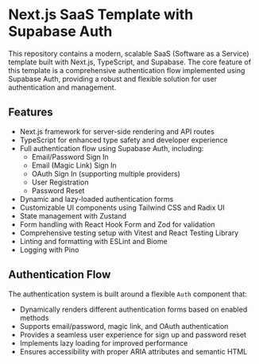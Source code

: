 # Next.js SaaS Template with Supabase Auth

This repository contains a modern, scalable SaaS (Software as a Service) template built with Next.js,
TypeScript, and Supabase. The core feature of this template is a comprehensive authentication flow implemented
using Supabase Auth, providing a robust and flexible solution for user authentication and management.

## Features

- Next.js framework for server-side rendering and API routes
- TypeScript for enhanced type safety and developer experience
- Full authentication flow using Supabase Auth, including:
    - Email/Password Sign In
    - Email (Magic Link) Sign In
    - OAuth Sign In (supporting multiple providers)
    - User Registration
    - Password Reset
- Dynamic and lazy-loaded authentication forms
- Customizable UI components using Tailwind CSS and Radix UI
- State management with Zustand
- Form handling with React Hook Form and Zod for validation
- Comprehensive testing setup with Vitest and React Testing Library
- Linting and formatting with ESLint and Biome
- Logging with Pino

## Authentication Flow

The authentication system is built around a flexible `Auth` component that:

- Dynamically renders different authentication forms based on enabled methods
- Supports email/password, magic link, and OAuth authentication
- Provides a seamless user experience for sign up and password reset
- Implements lazy loading for improved performance
- Ensures accessibility with proper ARIA attributes and semantic HTML

